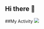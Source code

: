 ## Hi there 👋


##My Activity
<img src="https://github-readme-stats.vercel.app/api?username=Elhamghafarinia&show_icons=true&theme=radical">
